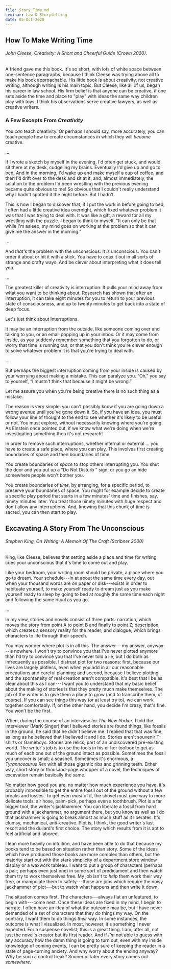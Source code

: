 ```yaml
---
file: Story_Time.md
seminar: Law & Storytelling
date: 05-Oct-2020 
---
```


## How To Make Writing Time

###### John Cleese, *Creativity: A Short and Cheerful Guide* (Crown 2020).

A friend gave me this book. 
It's so short, with lots of white space between one-sentence paragraphs, 
because I think Cleese was trying above all to make his book approachable. 
His little book is about creativity, not creative writing, 
although writing is his main topic. 
But Cleese, like all of us, began his career in law school.
His firm belief is that anyone can be creative, 
if one sets aside the time and place to "play" with ideas 
the same way children play with toys.
I think his observations serve creative lawyers, as well as creative writers.

### A Few Excepts From *Creativity*

You *can* teach creativity. 
Or perhaps I should say, more accurately, 
you can teach people how to create circumstances 
in which they will *become* creative.

&hellip; 

If I wrote a sketch by myself in the evening, 
I'd often get stuck, and would sit there at my desk, 
cudgeling my brains. 
Eventually I'd give up and go to bed. 
And in the morning, I'd wake up and make myself a cup of coffee, 
and then I'd drift over to the desk and sit at it, 
and, almost immediately, 
the solution to the problem I'd been wrestling with the previous evening 
became quite obvious to me! 
So obvious that I couldn't really understand why I hadn't spotted it the night before. 
But I hadn't.

This is how I began to discover that, 
if I put the work in before going to bed, 
I often had a little creative idea overnight, 
which fixed whatever problem it was that I was trying to deal with.
It was like a gift, 
a reward for all my wrestling with the puzzle. 
I began to think to myself, 
"It can only be that while I'm asleep, 
my mind goes on working at the problem so that it can give me the answer in the morning."

&hellip; 

And *that's* the problem with the unconscious. 
It *is* unconscious. 
You can't order it about or hit it with a stick. 
You have to coax it out in all sorts of strange and crafty ways. 
And be clever about interpreting what it does tell you.

&hellip; 

The greatest killer of creativity is interruption. 
It pulls your mind away from what you want to be thinking about. 
Research has shown that after an interruption, 
it can take eight minutes for you to return to your previous state of consciousness, 
and up to twenty minutes to get back into a state of deep focus. 

Let's just think about interruptions.
 
It may be an interruption from the outside, 
like someone coming over and talking to you, 
or an email popping up in your inbox. 
Or it may come from inside, 
as you suddenly remember something that you forgotten to do, 
or worry that time is running out, 
or that you don't think you're clever enough 
to solve whatever problem it is that you're trying to deal with. 

&hellip; 

But perhaps the biggest interruption coming from your inside 
is caused by your worrying about making a mistake. 
This can paralyze you. 
“Oh,” you say to yourself, “I mustn't think that because it might be wrong.” 

Let me assure you when you're being creative 
there is no such thing as a mistake.

The reason is very simple: 
you can't possibly know if you are going down a wrong avenue 
until you've gone down it. 
So, if you have an idea, you must follow your line of thought to the end 
to see whether it's likely to be useful or not. 
You must explore, without necessarily knowing where you're going. 
As Einstein once pointed out, if we know what we're doing 
when we're investigating something then it's not research! 

In order to remove such interruptions, 
whether internal or external &hellip; you have to create a safe place, where you can play. 
This involves first creating boundaries of space and then boundaries of time.

You create boundaries of *space* to stop others interrupting you. 
You shut the door and you put up a “Do Not Disturb ” sign; 
or you go an hide somewhere people won't bother you. 

You create boundaries of *time*, 
by arranging, for a specific period, 
to preserve your boundaries of space. 
You might for example decide to create a specific play period 
that starts in a few minutes' time and finishes, say, 
ninety minutes later. 
You treat those ninety minutes with huge respect and don't allow any interruptions. 
And, knowing that this chunk of time is sacred, you can then start to play. 

## Excavating A Story From The Unconscious

###### Stephen King, *On Writing: A Memoir Of The Craft* (Scribner 2000)

King, like Cleese, believes that setting aside a place and time for writing 
cues your unconscious that it's time to come out and play.

Like your bedroom, your writing room should be private, a place where you go to dream. 
Your schedule---in at about the same time every day, 
out when your thousand words are on paper or disk---exists in order to habituate yourself, 
to make yourself ready to dream just as you make yourself ready to sleep 
by going to bed at roughly the same time each night 
and following the same ritual as you go.

&hellip; 

In my view, stories and novels consist of three parts: 
narration, which moves the story from point A to point B and finally to point Z; 
description, which creates a sensory reality for the reader; 
and dialogue, which brings characters to life through their speech.
 
You may wonder where plot is in all this. 
The answer---my answer, anyway---is nowhere. 
I won't try to convince you that I've never plotted 
anymore than I'd try to convince you that I've never told a lie, 
but I do both as infrequently as possible. 
I distrust plot for two reasons: 
first, because our lives are largely plotless, 
even when you add in all our reasonable precautions and careful planning; 
and second, because I believe plotting and the spontaneity of real creation aren't compatible. 
It's best that I be as clear about this as I can---I want you to understand 
that my basic belief about the making of stories is that they pretty much make themselves. 
The job of the writer is to give them a place to grow (and to transcribe them, of course). 
If you can see things this way (or at least try to), 
we can work together comfortably. 
If, on the other hand, you decide I'm crazy, that's fine. You won't be the first.


When, during the course of an interview for *The New Yorker*, 
I told the interviewer (MarK Singer) that I believed stories are found things, 
like fossils in the ground, he said that he didn't believe me. 
I replied that that was fine, as long as he believed that *I* believed it and I do. 
Stories aren't souvenir T-shirts or Gameboys. 
Stories are relics, part of an undiscovered pre-existing world. 
The writer's job is to use the tools in his or her toolbox 
to get as much of each one out of the ground intact as possible. 
Sometimes the fossil you uncover is small; a seashell. 
Sometimes it's enormous, a *Tyrannosaurus Rex* 
with all those gigantic ribs and grinning teeth. 
Either way, short story or thousand-page whopper of a novel, 
the techniques of excavation remain basically the same. 

No matter how good you are, no matter how much experience you have, 
it's probably impossible to get the entire fossil out of the ground 
without a few breaks and losses. 
To get even *most* of it, the shovel must give way to more delicate tools: 
air hose, palm-pick, perhaps even a toothbrush. 
Plot is a far bigger tool, the writer's jackhammer. 
You can liberate a fossil from hard ground with a jackhammer, no argument there, 
but you know as well as I do that jackhammer is going to break almost as much stuff as it liberates. 
It's clumsy, mechanical, anti-creative. 
Plot is, I think, the good writer's last resort and the dullard's first choice. 
The story which results from it is apt to feel artificial and labored. 

I lean more heavily on intuition, and have been able to do that 
because my books tend to be based on situation rather than story. 
Some of the ideas which have produced those books are more complex than others, 
but the majority start out with the stark simplicity of a department store window display 
or a waxwork tableau. 
I want to put a group of characters (perhaps a pair; perhaps even just one) 
in some sort of predicament and then watch them try to work themselves free. 
My job isn't to *help* them work their way free, 
or manipulate them to safety---those are jobs which require 
the noisy jackhammer of plot---but to watch what happens and then write it down.

The situation comes first. The characters---always flat an unfeatured, to begin with---come next.
Once these ideas are fixed in my mind, I begin to narrate. 
I often have an idea of what the outcome may be, 
but I have never demanded of a set of characters that they do things my way. 
On the contrary, I want them to do things *their* way. 
In some instances, the outcome is what I visualized. 
In most, however, it's something I never expected. 
For a suspense novelist, this is a great thing. 
I am, after all, not just the novel's creator but its first reader. 
And if *I'm* not able to guess with any accuracy how the damn thing is going to turn out, 
even with my inside knowledge of coming events, 
I can be pretty sure of keeping the reader in a state of page-turning anxiety. 
And why worry about the ending anyway? 
Why be such a control freak? 
Sooner or later every story comes out *somewhere*. 



